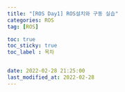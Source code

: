 ```yaml
---
title: "[ROS Day1] ROS설치와 구동 실습"
categories: ROS
tag: [ROS]

toc: true
toc_sticky: true
toc_label : 목차


date: 2022-02-28 21:25:00
last_modified_at: 2022-02-28
---
```

<br>
<br>